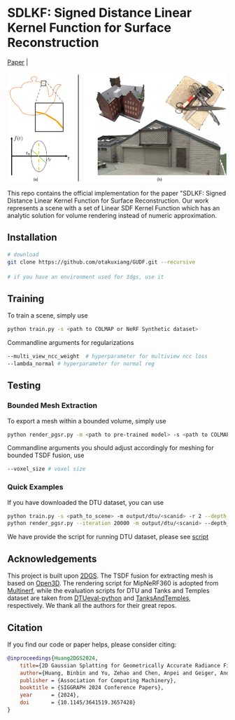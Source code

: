 # SDLKF: Signed Distance Linear Kernel Function for Surface Reconstruction

[Paper](assets/paper.pdf) |<br>

![Teaser image](assets/teaser.png)

This repo contains the official implementation for the paper "SDLKF: Signed Distance Linear Kernel Function for Surface Reconstruction. Our work represents a scene with a set of Linear SDF Kernel Function which has an analytic solution for volume rendering instead of numeric approximation.


## Installation

```bash
# download
git clone https://github.com/otakuxiang/GUDF.git --recursive

# if you have an environment used for 3dgs, use it
```
## Training
To train a scene, simply use
```bash
python train.py -s <path to COLMAP or NeRF Synthetic dataset>
```
Commandline arguments for regularizations
```bash
--multi_view_ncc_weight  # hyperparameter for multiview ncc loss
--lambda_normal # hyperparameter for normal reg
```

## Testing
### Bounded Mesh Extraction
To export a mesh within a bounded volume, simply use
```bash
python render_pgsr.py -m <path to pre-trained model> -s <path to COLMAP dataset> 
```
Commandline arguments you should adjust accordingly for meshing for bounded TSDF fusion, use
```bash
--voxel_size # voxel size
```

### Quick Examples

If you have downloaded the DTU dataset, you can use
```bash
python train.py -s <path_to_scene> -m output/dtu/<scanid> -r 2 --depth_ratio 0. --multi_view_weight_from_iter 7000 --preload_img --multi_view_ncc_weight 0.5
python render_pgsr.py --iteration 20000 -m output/dtu/<scanid> --depth_ratio 0 
```
We have provide the script for running DTU dataset, please see [script](scripts/train_dtu.sh)

## Acknowledgements
This project is built upon [2DGS](https://github.com/hbb1/2d-gaussian-splatting). The TSDF fusion for extracting mesh is based on [Open3D](https://github.com/isl-org/Open3D). The rendering script for MipNeRF360 is adopted from [Multinerf](https://github.com/google-research/multinerf/), while the evaluation scripts for DTU and Tanks and Temples dataset are taken from [DTUeval-python](https://github.com/jzhangbs/DTUeval-python) and [TanksAndTemples](https://github.com/isl-org/TanksAndTemples/tree/master/python_toolbox/evaluation), respectively. We thank all the authors for their great repos. 


## Citation
If you find our code or paper helps, please consider citing:
```bibtex
@inproceedings{Huang2DGS2024,
    title={2D Gaussian Splatting for Geometrically Accurate Radiance Fields},
    author={Huang, Binbin and Yu, Zehao and Chen, Anpei and Geiger, Andreas and Gao, Shenghua},
    publisher = {Association for Computing Machinery},
    booktitle = {SIGGRAPH 2024 Conference Papers},
    year      = {2024},
    doi       = {10.1145/3641519.3657428}
}
```